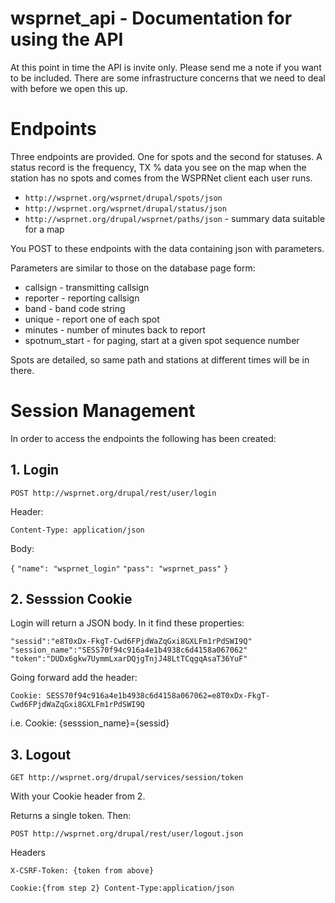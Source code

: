 # wsprnet_api - Documentation for using the API

At this point in time the API is invite only. Please send me a note if you want to be included. There are some infrastructure concerns that we need  to deal with before we open this up.

# Endpoints
Three endpoints are provided. One for spots and the second for statuses. A status record is the frequency, TX % data you see on the map when the station has no spots and comes from the WSPRNet client each user runs.

* `http://wsprnet.org/wsprnet/drupal/spots/json`
* `http://wsprnet.org/wsprnet/drupal/status/json`
* `http://wsprnet.org/drupal/wsprnet/paths/json` - summary data suitable for a map

You POST to these endpoints with the data containing json with parameters.

Parameters are similar to those on the database page form:

* callsign - transmitting callsign
* reporter - reporting callsign
* band - band code string
* unique - report one of each spot
* minutes - number of minutes back to report
* spotnum_start - for paging, start at a given spot sequence number
 
Spots are detailed, so same path and stations at different times will be in there. 
 
# Session Management
 
In order to access the endpoints the following has been created:

## 1. Login 
 
`POST http://wsprnet.org/drupal/rest/user/login`

Header:

`Content-Type: application/json`
 
Body:
 
`{`
`"name": "wsprnet_login"`
`"pass": "wsprnet_pass"`
`}`
 
 
## 2. Sesssion Cookie
 
Login will return a JSON body. In it find these properties:
 
`"sessid":"e8T0xDx-FkgT-Cwd6FPjdWaZqGxi8GXLFm1rPdSWI9Q"`
`"session_name":"SESS70f94c916a4e1b4938c6d4158a067062"`
`"token":"DUDx6gkw7UymmLxarDQjgTnjJ48LtTCqgqAsaT36YuF"`
 
Going forward add the header:
 
`Cookie: SESS70f94c916a4e1b4938c6d4158a067062=e8T0xDx-FkgT-Cwd6FPjdWaZqGxi8GXLFm1rPdSWI9Q`
 
i.e. Cookie: {sesssion_name}={sessid}
 
## 3. Logout
 
`GET http://wsprnet.org/drupal/services/session/token`

With your Cookie header from 2.
 
Returns a single token. Then:
 
`POST http://wsprnet.org/drupal/rest/user/logout.json`
 
Headers
 
`X-CSRF-Token: {token from above} `


`Cookie:{from step 2} Content-Type:application/json`
